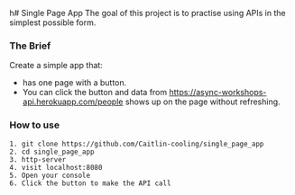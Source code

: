 h# Single Page App
The goal of this project is to practise using APIs in the simplest possible form.

### The Brief
Create a simple app that:
- has one page with a button.
- You can click the button and data from https://async-workshops-api.herokuapp.com/people shows up on the page without refreshing.

### How to use
```
1. git clone https://github.com/Caitlin-cooling/single_page_app
2. cd single_page_app
3. http-server
4. visit localhost:8080
5. Open your console
6. Click the button to make the API call
```
